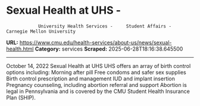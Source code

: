 # Sexual Health at UHS - 
                University Health Services -     Student Affairs - Carnegie Mellon University

**URL:** https://www.cmu.edu/health-services/about-us/news/sexual-health.html
**Category:** services
**Scraped:** 2025-06-28T18:16:38.645500


---

October 14, 2022
Sexual Health at UHS
UHS offers an array of birth control options including:
Morning after pill
Free condoms and safer sex supplies
Birth control prescription and management
IUD and implant insertion
Pregnancy counseling, including abortion referral and support
Abortion is legal in Pennsylvania and is covered by the CMU Student Health Insurance Plan (SHIP).